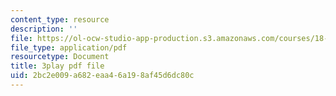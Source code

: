 ```yaml
---
content_type: resource
description: ''
file: https://ol-ocw-studio-app-production.s3.amazonaws.com/courses/18-06sc-linear-algebra-fall-2011/2bc2e009a682eaa46a198af45d6dc80c_-eA2D_rIcNA.pdf
file_type: application/pdf
resourcetype: Document
title: 3play pdf file
uid: 2bc2e009-a682-eaa4-6a19-8af45d6dc80c
---
```

